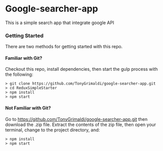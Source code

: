 # Google-searcher-app

This is a simple search app that integrate google API

### Getting Started

There are two methods for getting started with this repo.

#### Familiar with Git?
Checkout this repo, install dependencies, then start the gulp process with the following:

```
> git clone https://github.com/TonyGrimaldi/google-searcher-app.git
> cd ReduxSimpleStarter
> npm install
> npm start
```

#### Not Familiar with Git?
Go to https://github.com/TonyGrimaldi/google-searcher-app.git then download the .zip file. Extract the contents of the zip file, then open your terminal, change to the project directory, and:

```
> npm install
> npm start
```
